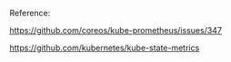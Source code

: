 Reference:

https://github.com/coreos/kube-prometheus/issues/347

https://github.com/kubernetes/kube-state-metrics